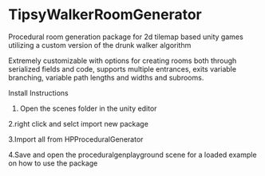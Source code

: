 # TipsyWalkerRoomGenerator
Procedural room generation package for 2d tilemap based unity games utilizing a custom version of the drunk walker algorithm

Extremely customizable with options for creating rooms both through serialized fields and code, supports multiple entrances, exits variable branching, variable path lengths and widths and subrooms.

Install Instructions
1. Open the scenes folder in the unity editor 

2.right click and selct import new package 

3.Import all from HPProceduralGenerator 

4.Save and open the proceduralgenplayground scene for a loaded example on how to use the package
